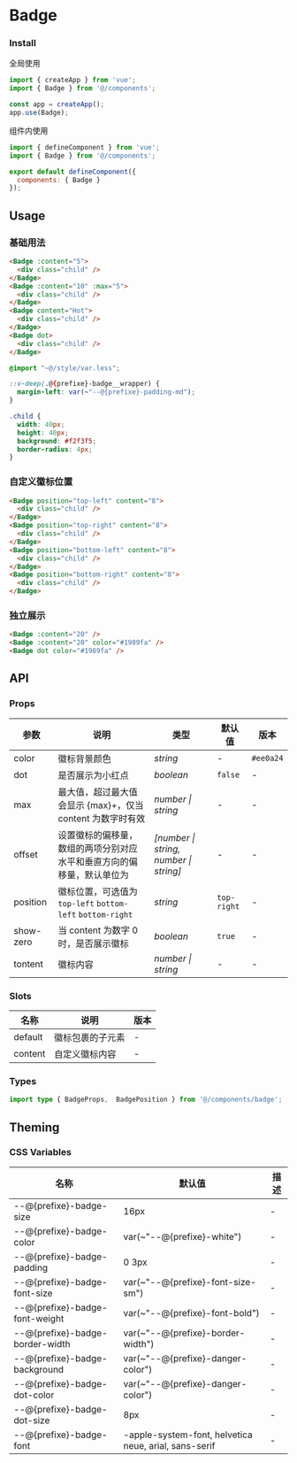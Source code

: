# Badge

### Install
全局使用

```js
import { createApp } from 'vue';
import { Badge } from '@/components';

const app = createApp();
app.use(Badge);
```

组件内使用

```js
import { defineComponent } from 'vue';
import { Badge } from '@/components';

export default defineComponent({
  components: { Badge }
});
```

## Usage
### 基础用法
```html
<Badge :content="5">
  <div class="child" />
</Badge>
<Badge :content="10" :max="5">
  <div class="child" />
</Badge>
<Badge content="Hot">
  <div class="child" />
</Badge>
<Badge dot>
  <div class="child" />
</Badge>
```

```css
@import "~@/style/var.less";

::v-deep(.@{prefixe}-badge__wrapper) {
  margin-left: var(~"--@{prefixe}-padding-md");
}

.child {
  width: 40px;
  height: 40px;
  background: #f2f3f5;
  border-radius: 4px;
}
```

### 自定义徽标位置
```html
<Badge position="top-left" content="8">
  <div class="child" />
</Badge>
<Badge position="top-right" content="8">
  <div class="child" />
</Badge>
<Badge position="bottom-left" content="8">
  <div class="child" />
</Badge>
<Badge position="bottom-right" content="8">
  <div class="child" />
</Badge>
```

### 独立展示
```html
<Badge :content="20" />
<Badge :content="20" color="#1989fa" />
<Badge dot color="#1989fa" />
```

## API
### Props
| 参数      | 说明                                                                   | 类型                                   | 默认值      | 版本      |
|-----------|------------------------------------------------------------------------|----------------------------------------|-------------|-----------|
| color     | 徽标背景颜色                                                           | _string_                               | -           | `#ee0a24` |
| dot       | 是否展示为小红点                                                       | _boolean_                              | `false`     | -         |
| max       | 最大值，超过最大值会显示 {max}+，仅当 content 为数字时有效             | _number \| string_                     | -           | -         |
| offset    | 设置徽标的偏移量，数组的两项分别对应水平和垂直方向的偏移量，默认单位为 | _[number \| string, number \| string]_ | -           | -         |
| position  | 徽标位置，可选值为`top-left` `bottom-left` `bottom-right`              | _string_                               | `top-right` | -         |
| show-zero | 当 content 为数字 0 时，是否展示徽标                                   | _boolean_                              | `true`      | -         |
| tontent   | 徽标内容                                                               | _number \| string_                     | -           | -         |

### Slots
| 名称    | 说明             | 版本 |
|---------|------------------|------|
| default | 徽标包裹的子元素 | -    |
| content | 自定义徽标内容   | -    |

### Types
```ts
import type { BadgeProps,  BadgePosition } from '@/components/badge';
```

## Theming
### CSS Variables
| 名称                            | 默认值                                                | 描述 |
|---------------------------------|-------------------------------------------------------|------|
| --@{prefixe}-badge-size         | 16px                                                  | -    |
| --@{prefixe}-badge-color        | var(~"--@{prefixe}-white")                            | -    |
| --@{prefixe}-badge-padding      | 0 3px                                                 | -    |
| --@{prefixe}-badge-font-size    | var(~"--@{prefixe}-font-size-sm")                     | -    |
| --@{prefixe}-badge-font-weight  | var(~"--@{prefixe}-font-bold")                        | -    |
| --@{prefixe}-badge-border-width | var(~"--@{prefixe}-border-width")                     | -    |
| --@{prefixe}-badge-background   | var(~"--@{prefixe}-danger-color")                     | -    |
| --@{prefixe}-badge-dot-color    | var(~"--@{prefixe}-danger-color")                     | -    |
| --@{prefixe}-badge-dot-size     | 8px                                                   | -    |
| --@{prefixe}-badge-font         | -apple-system-font, helvetica neue, arial, sans-serif | -    |
